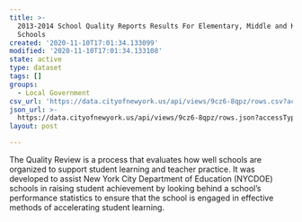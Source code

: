 ```yaml
---
title: >-
  2013-2014 School Quality Reports Results For Elementary, Middle and K-8
  Schools
created: '2020-11-10T17:01:34.133099'
modified: '2020-11-10T17:01:34.133108'
state: active
type: dataset
tags: []
groups:
  - Local Government
csv_url: 'https://data.cityofnewyork.us/api/views/9cz6-8qpz/rows.csv?accessType=DOWNLOAD'
json_url: >-
  https://data.cityofnewyork.us/api/views/9cz6-8qpz/rows.json?accessType=DOWNLOAD
layout: post

---
```

The Quality Review is a process that evaluates how well schools are organized to support student learning and teacher practice. It was developed to assist New York City Department of Education (NYCDOE) schools in raising student achievement by looking behind a school’s performance statistics to ensure that the school is engaged in effective methods of accelerating student learning.
